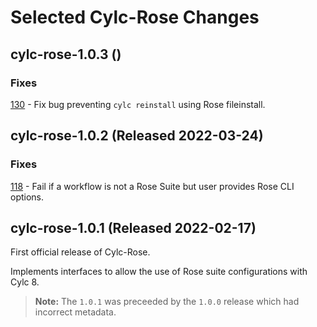 # Selected Cylc-Rose Changes

## __cylc-rose-1.0.3 (<span actions:bind='release-date'></span>)__

### Fixes

[130](https://github.com/cylc/cylc-rose/pull/130) - Fix bug preventing
``cylc reinstall`` using Rose fileinstall.


## __cylc-rose-1.0.2 (<span actions:bind='release-date'>Released 2022-03-24</span>)__

### Fixes

[118](https://github.com/cylc/cylc-rose/pull/118) - Fail if
a workflow is not a Rose Suite but user provides Rose CLI options.

## cylc-rose-1.0.1 (Released 2022-02-17)

First official release of Cylc-Rose.

Implements interfaces to allow the use of Rose suite configurations with
Cylc 8.

> **Note:**
> The `1.0.1` was preceeded by the `1.0.0` release which had incorrect metadata.
